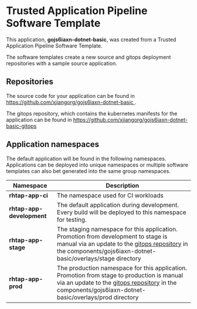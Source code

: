 # Trusted Application Pipeline Software Template

This application, **gojs6iaxn-dotnet-basic**, was created from a Trusted Application Pipeline Software Template.

The software templates create a new source and gitops deployment repositories with a sample source application. 

## Repositories

The source code for your application can be found in [https://github.com/xjiangorg/gojs6iaxn-dotnet-basic ](https://github.com/xjiangorg/gojs6iaxn-dotnet-basic ).
 
The gitops repository, which contains the kubernetes manifests for the application can be found in 
[https://github.com/xjiangorg/gojs6iaxn-dotnet-basic-gitops ](https://github.com/xjiangorg/gojs6iaxn-dotnet-basic-gitops ) 

## Application namespaces 

The default application will be found in the following namespaces. Applications can be deployed into unique namespaces or multiple software templates can also bet generated into the same group namespaces.  

|  Namespace   |  Description   |  
| -------- | -------- |
| **rhtap-app-ci** | The namespace used for CI workloads |
| **rhtap-app-development** | The default application during development. Every build will be deployed to this namespace for testing. |
| **rhtap-app-stage** | The staging namespace for this application. Promotion from development to stage is manual via an update to the [gitops repository](https://github.com/xjiangorg/gojs6iaxn-dotnet-basic-gitops ) in the components/gojs6iaxn-dotnet-basic/overlays/stage directory |
| **rhtap-app-prod** | The production namespace for this application. Promotion from stage to production is manual via an update to the [gitops repository](https://github.com/xjiangorg/gojs6iaxn-dotnet-basic-gitops ) in the components/gojs6iaxn-dotnet-basic/overlays/prod directory |